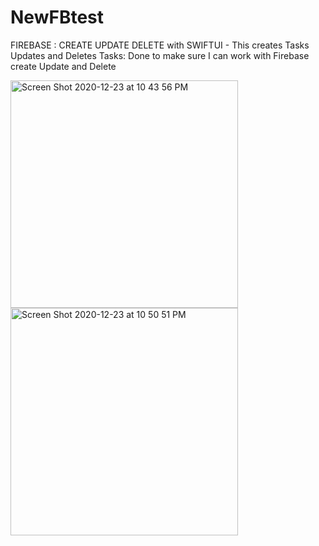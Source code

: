 # NewFBtest
FIREBASE : CREATE UPDATE DELETE with SWIFTUI -
This creates Tasks Updates and Deletes Tasks: Done to make sure I can work with Firebase create Update and Delete

<img width="364" alt="Screen Shot 2020-12-23 at 10 43 56 PM" src="https://user-images.githubusercontent.com/4592215/103068097-47040980-4571-11eb-9f5d-d69e3001b552.png">
<img width="364" alt="Screen Shot 2020-12-23 at 10 50 51 PM" src="https://user-images.githubusercontent.com/4592215/103068120-5420f880-4571-11eb-9cc6-b01a48ebc9b6.png">
